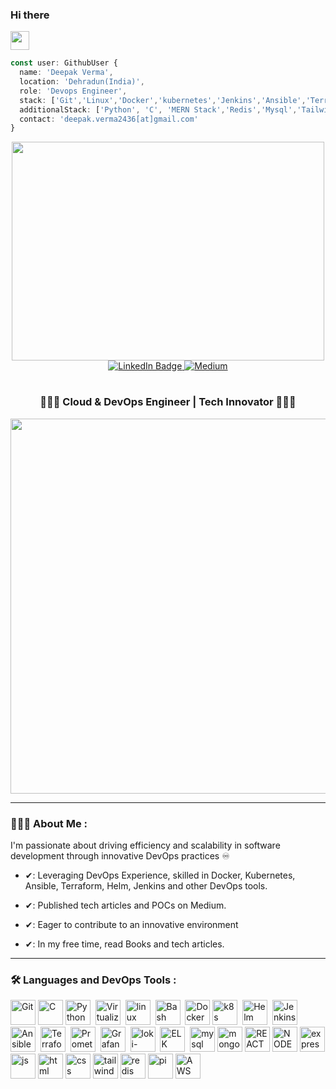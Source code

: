 
  ### Hi there
 <img src="https://media.giphy.com/media/hvRJCLFzcasrR4ia7z/giphy.gif" width="30px"/>


```typescript
const user: GithubUser {
  name: 'Deepak Verma',
  location: 'Dehradun(India)',
  role: 'Devops Engineer',
  stack: ['Git','Linux','Docker','kubernetes','Jenkins','Ansible','Terraform','Prometheus','Grafana'.'Loki-promtail','ELK','AWS'],
  additionalStack: ['Python', 'C', 'MERN Stack','Redis','Mysql','Tailwind CSS'],
  contact: 'deepak.verma2436[at]gmail.com'
}
```
  <div id="badges" align="center">
  <img src="https://camo.githubusercontent.com/5b1d2e901546f5465aacfb5d19253ae0822909b754dac4b8b2d5632374125c72/68747470733a2f2f6d69726f2e6d656469756d2e636f6d2f6d61782f313336302f312a7a566e574a7479474f585f6b5549446d3663634366512e676966" width="500" height="350"/>
  </div>

<div id="badges" align="center">
  <a href="https://www.linkedin.com/in/its-deepak-verma">
    <img src="https://img.shields.io/badge/LinkedIn-blue?style=for-the-badge&logo=linkedin&logoColor=white" alt="LinkedIn Badge"/>
  </a>
  <a href="https://medium.com/@tech_18484/simplifying-kubernetes-logging-with-efk-stack-158da47ce982">
    <img src="https://img.shields.io/badge/Medium-black?style=for-the-badge&logo=medium&logoColor=white" alt="Medium"/>
  </a>
  <h1>

</h1>

  <h3 align="center"> 🧑🏻‍💻 Cloud & DevOps Engineer | Tech Innovator 🧑🏻‍💻 </h3>
</div>


<div align="center">
  <img src="https://cdn.dribbble.com/users/2520294/screenshots/7269423/alaminxyz.gif" width="900" height="600"/>
</div>
<!-- <div align="bottom">
     <h4><img src="https://download.logo.wine/logo/Gmail/Gmail-Logo.wine.png"  **alt="Gmail" width="40" height="30"/> deepak.verma2436@gmail.com </h4>
</div> -->


---

### 👨🏻‍💻 About Me :
I'm passionate about driving efficiency and scalability in software development through innovative DevOps practices ♾️

-   ✔: Leveraging DevOps Experience, skilled in Docker, Kubernetes, Ansible, Terraform, Helm, Jenkins and other DevOps tools.

-   ✔: Published tech articles and POCs on Medium.
   
-   ✔: Eager to contribute to an innovative environment

-   ✔: In my free time, read Books and tech articles.
  
  ---


### 🛠️ Languages and DevOps Tools :

<div>
  <img src="https://git-scm.com/images/logos/downloads/Git-Icon-Black.png" title="Git" **alt="Git" width="40" height="40"/>
  <img src="https://upload.wikimedia.org/wikipedia/commons/1/19/C_Logo.png" title="C" **alt="C" width="40" height="40"/>
  <img src="https://www.notion.so/image/https%3A%2F%2Fupload.wikimedia.org%2Fwikipedia%2Fcommons%2Fthumb%2F1%2F1f%2FPython_logo_01.svg%2F800px-Python_logo_01.svg.png?table=block&id=3c9f7d73-85dc-47ab-9e75-39572757d8d5&spaceId=ab4dfb26-4e9d-4732-b103-30a44315092a&userId=04e51288-f586-4640-a1d7-9cbba20376f2&cache=v2" alt="Python" width="40" height="40"/>&nbsp;
  <img src="https://www.notion.so/image/https%3A%2F%2Fwww.webopedia.com%2Fwp-content%2Fuploads%2F2021%2F06%2Fvmware-workstation-logo.jpeg?table=block&id=12a9c654-f23e-42e4-a40a-a78ec7330805&spaceId=ab4dfb26-4e9d-4732-b103-30a44315092a&width=250&userId=04e51288-f586-4640-a1d7-9cbba20376f2&cache=v2" title="Virtualization" alt="Virtualization" width="40" height="40"/>&nbsp;
  <img src="https://w7.pngwing.com/pngs/537/436/png-transparent-linux-distribution-operating-system-linux-kernel-linux-logo-computer-wallpaper-bird-linux.png" title="linux" alt="linux" width="40" height="40"/>&nbsp;
  <img src="https://bashlogo.com/img/symbol/png/monochrome_dark.png" alt="Bash" width="40" height="40"/>&nbsp;
  <img src="https://encrypted-tbn0.gstatic.com/images?q=tbn:ANd9GcRb1eq8Zy2i7JrVgID_DJF8tH9bOD_vPgcr7g&s" title="Docker" **alt="Docker" width="40" height="40"/>
  <img src="https://upload.wikimedia.org/wikipedia/labs/thumb/b/ba/Kubernetes-icon-color.svg/2110px-Kubernetes-icon-color.svg.png"  alt="k8s" width="40" height="40"/>&nbsp;
  <img src="https://artifacthub.io/image/ffdbdf41-e82c-450c-9628-9e092921d95e@3x"  alt="Helm" width="40" height="40"/>&nbsp;
  <img src="https://www.notion.so/image/https%3A%2F%2Fassets.stickpng.com%2Fimages%2F62a73662223343fbc2207cee.png?table=block&id=23ddab1b-ada1-4e98-bed4-890e0a9cf37f&spaceId=ab4dfb26-4e9d-4732-b103-30a44315092a&width=250&userId=04e51288-f586-4640-a1d7-9cbba20376f2&cache=v2"  alt="Jenkins " width="40" height="40"/>&nbsp;
  <img src="https://static-00.iconduck.com/assets.00/ansible-icon-2048x2048-mc4z634w.png"  alt="Ansible" width="40" height="40"/>&nbsp;
  <img src="https://www.notion.so/image/https%3A%2F%2Fi.pinimg.com%2F736x%2Fc7%2Fad%2F46%2Fc7ad4682fa6042d1c13f8703ec727ccc.jpg?table=block&id=c1f90c58-7950-4bde-9685-c606cfdf1ad9&spaceId=ab4dfb26-4e9d-4732-b103-30a44315092a&width=250&userId=04e51288-f586-4640-a1d7-9cbba20376f2&cache=v2" alt="Terraform" width="40" height="40"/>&nbsp;
  <img src="https://www.notion.so/image/https%3A%2F%2Fupload.wikimedia.org%2Fwikipedia%2Fcommons%2Fthumb%2F3%2F38%2FPrometheus_software_logo.svg%2F2066px-Prometheus_software_logo.svg.png?table=block&id=3efd15b0-8e98-4575-bee5-456fdeb9ae6d&spaceId=ab4dfb26-4e9d-4732-b103-30a44315092a&userId=04e51288-f586-4640-a1d7-9cbba20376f2&cache=v2" alt="Prometheus" width="40" height="40"/>&nbsp;
  <img src="https://cdn.icon-icons.com/icons2/2699/PNG/512/grafana_logo_icon_171048.png" alt="Grafana" width="40" height="40"/>&nbsp;
  <img src="https://artifacthub.io/image/c3c27bcf-e74a-416f-85bb-111ccf93966e@3x" title="loki-promtail" **alt="loki" width="40" height="40"/>&nbsp;
  <img src="https://www.notion.so/image/https%3A%2F%2Fraw.githubusercontent.com%2Fblacktop%2Fdocker-elastic-stack%2Fmaster%2Fdocs%2Fimg%2Fel_stack_logo.png?table=block&id=c93fd5be-ecee-44b5-813a-4d9f45d478d2&spaceId=ab4dfb26-4e9d-4732-b103-30a44315092a&width=250&userId=04e51288-f586-4640-a1d7-9cbba20376f2&cache=v2" alt="ELK" width="40" height="40"/>&nbsp;
    <img src="https://upload.wikimedia.org/wikipedia/labs/8/8e/Mysql_logo.png" title="mysql" **alt="mysql" width="40" height="40"/>
  <img src="https://w7.pngwing.com/pngs/429/921/png-transparent-mongodb-plain-wordmark-logo-icon.png" title="mongoDB" **alt="mongoDB" width="40" height="40"/>
  <img src="https://w7.pngwing.com/pngs/452/495/png-transparent-react-javascript-angularjs-ionic-github-text-logo-symmetry-thumbnail.png" title="REACT" **alt="REACT" width="40" height="40"/>
  <img src="https://upload.wikimedia.org/wikipedia/commons/thumb/d/d9/Node.js_logo.svg/2560px-Node.js_logo.svg.png" title="NODEJS" **alt="NODEJS" width="40" height="40"/>
  <img src="https://images.credly.com/images/1c2c86e1-16ce-4e4d-a425-d1ac96bb026d/express.png" title="express" **alt="express" width="40" height="40"/>
  <img src="https://e7.pngegg.com/pngimages/87/538/png-clipart-javascript-scalable-graphics-logo-encapsulated-postscript-javascript-icon-text-logo.png" title="js" **alt="js" width="40" height="40"/>
  <img src="https://cdn.iconscout.com/icon/free/png-256/free-html-5-1-1175208.png" title="html" **alt="html" width="40" height="40"/>
  <img src="https://w7.pngwing.com/pngs/241/797/png-transparent-cascading-style-sheets-css3-javascript-logo-world-wide-web-blue-angle-text.png" title="css" **alt="css" width="40" height="40"/>
  <img src="https://upload.wikimedia.org/wikipedia/commons/thumb/d/d5/Tailwind_CSS_Logo.svg/1024px-Tailwind_CSS_Logo.svg.png" title="tailwind" **alt="tailwind" width="40" height="40"/>
  <img src="https://encrypted-tbn0.gstatic.com/images?q=tbn:ANd9GcT_Jxyptf2jPCbEozdlBsQhJBzws8ek2CoeZg&s" title="redis" **alt="redis" width="40" height="40"/>
  <img src="https://encrypted-tbn0.gstatic.com/images?q=tbn:ANd9GcSYdE5U9ZRW_2RVCCK5ifIHULPvR6Z48FQWYg&s" title="pi" **alt="pi" width="40" height="40"/>
  <img src="https://upload.wikimedia.org/wikipedia/commons/thumb/5/5c/AWS_Simple_Icons_AWS_Cloud.svg/2560px-AWS_Simple_Icons_AWS_Cloud.svg.png" title="AWS" alt="AWS" width="40" height="40"/>&nbsp;
</div>

